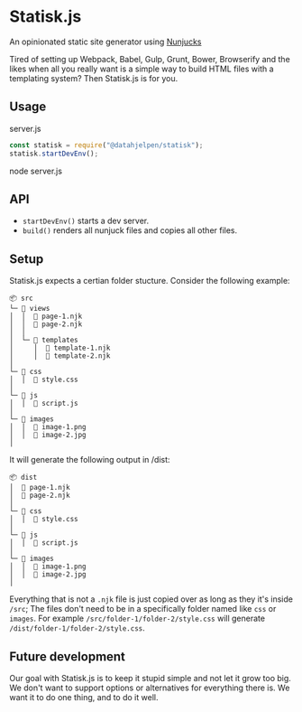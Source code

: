 # Statisk.js

An opinionated static site generator using [Nunjucks](https://mozilla.github.io/nunjucks/)

Tired of setting up Webpack, Babel, Gulp, Grunt, Bower, Browserify and the likes when all you really want is a simple way to build HTML files with a templating system? 
Then Statisk.js is for you. 

## Usage

server.js
```js
const statisk = require("@datahjelpen/statisk");
statisk.startDevEnv();
```
node server.js

## API

- `startDevEnv()` starts a dev server.
- `build()` renders all nunjuck files and copies all other files.

## Setup

Statisk.js expects a certian folder stucture. Consider the following example:

```
📦 src
└─ 📂 views
│  │  📜 page-1.njk
│  │  📜 page-2.njk
│  │
│  └─ 📂 templates
│     │  📜 template-1.njk
│     │  📜 template-2.njk
│
└─ 📂 css
│  │  📜 style.css
│
└─ 📂 js
│  │  📜 script.js
│
└─ 📂 images
│  │  📜 image-1.png
│  │  📜 image-2.jpg
│
```

It will generate the following output in /dist:

```
📦 dist
│  📜 page-1.njk
│  📜 page-2.njk
│
└─ 📂 css
│  │  📜 style.css
│
└─ 📂 js
│  │  📜 script.js
│
└─ 📂 images
│  │  📜 image-1.png
│  │  📜 image-2.jpg
│
```

Everything that is not a `.njk` file is just copied over as long as they it's inside `/src`; The files don't need to be in a specifically folder named like `css` or `images`.
For example `/src/folder-1/folder-2/style.css` will generate `/dist/folder-1/folder-2/style.css`.

## Future development

Our goal with Statisk.js is to keep it stupid simple and not let it grow too big.
We don't want to support options or alternatives for everything there is.
We want it to do one thing, and to do it well.